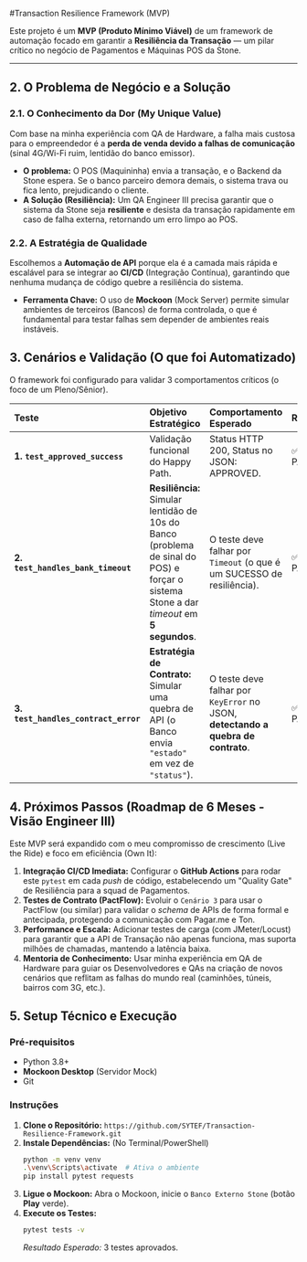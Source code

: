 #Transaction Resilience Framework (MVP)

Este projeto é um **MVP (Produto Mínimo Viável)** de um framework de automação focado em garantir a **Resiliência da Transação** — um pilar crítico no negócio de Pagamentos e Máquinas POS da Stone.

---

## 2. O Problema de Negócio e a Solução

### 2.1. O Conhecimento da Dor (My Unique Value)

Com base na minha experiência com QA de Hardware, a falha mais custosa para o empreendedor é a **perda de venda devido a falhas de comunicação** (sinal 4G/Wi-Fi ruim, lentidão do banco emissor).

* **O problema:** O POS (Maquininha) envia a transação, e o Backend da Stone espera. Se o banco parceiro demora demais, o sistema trava ou fica lento, prejudicando o cliente.
* **A Solução (Resiliência):** Um QA Engineer III precisa garantir que o sistema da Stone seja **resiliente** e desista da transação rapidamente em caso de falha externa, retornando um erro limpo ao POS.

### 2.2. A Estratégia de Qualidade

Escolhemos a **Automação de API** porque ela é a camada mais rápida e escalável para se integrar ao **CI/CD** (Integração Contínua), garantindo que nenhuma mudança de código quebre a resiliência do sistema.

* **Ferramenta Chave:** O uso de **Mockoon** (Mock Server) permite simular ambientes de terceiros (Bancos) de forma controlada, o que é fundamental para testar falhas sem depender de ambientes reais instáveis.

## 3. Cenários e Validação (O que foi Automatizado)

O framework foi configurado para validar 3 comportamentos críticos (o foco de um Pleno/Sênior).

| Teste | Objetivo Estratégico | Comportamento Esperado | Resultado |
| :--- | :--- | :--- | :--- |
| **1. `test_approved_success`** | Validação funcional do Happy Path. | Status HTTP 200, Status no JSON: APPROVED. | ✅ PASSOU |
| **2. `test_handles_bank_timeout`** | **Resiliência:** Simular lentidão de 10s do Banco (problema de sinal do POS) e forçar o sistema Stone a dar *timeout* em **5 segundos**. | O teste deve falhar por `Timeout` (o que é um SUCESSO de resiliência). | ✅ PASSOU |
| **3. `test_handles_contract_error`** | **Estratégia de Contrato:** Simular uma quebra de API (o Banco envia `"estado"` em vez de `"status"`). | O teste deve falhar por `KeyError` no JSON, **detectando a quebra de contrato**. | ✅ PASSOU |

## 4. Próximos Passos (Roadmap de 6 Meses - Visão Engineer III)

Este MVP será expandido com o meu compromisso de crescimento (Live the Ride) e foco em eficiência (Own It):

1.  **Integração CI/CD Imediata:** Configurar o **GitHub Actions** para rodar este `pytest` em cada *push* de código, estabelecendo um "Quality Gate" de Resiliência para a squad de Pagamentos.
2.  **Testes de Contrato (PactFlow):** Evoluir o `Cenário 3` para usar o PactFlow (ou similar) para validar o *schema* de APIs de forma formal e antecipada, protegendo a comunicação com Pagar.me e Ton.
3.  **Performance e Escala:** Adicionar testes de carga (com JMeter/Locust) para garantir que a API de Transação não apenas funciona, mas suporta milhões de chamadas, mantendo a latência baixa.
4.  **Mentoria de Conhecimento:** Usar minha experiência em QA de Hardware para guiar os Desenvolvedores e QAs na criação de novos cenários que reflitam as falhas do mundo real (caminhões, túneis, bairros com 3G, etc.).

## 5. Setup Técnico e Execução

### Pré-requisitos
* Python 3.8+
* **Mockoon Desktop** (Servidor Mock)
* Git

### Instruções

1.  **Clone o Repositório:** `https://github.com/SYTEF/Transaction-Resilience-Framework.git`
2.  **Instale Dependências:** (No Terminal/PowerShell)
    ```bash
    python -m venv venv
    .\venv\Scripts\activate  # Ativa o ambiente
    pip install pytest requests
    ```
3.  **Ligue o Mockoon:** Abra o Mockoon, inicie o `Banco Externo Stone` (botão **Play** verde).
4.  **Execute os Testes:**
    ```bash
    pytest tests -v
    ```
    *Resultado Esperado:* 3 testes aprovados.


